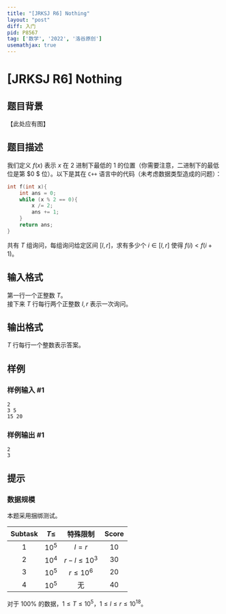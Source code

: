 ```yaml
---
title: "[JRKSJ R6] Nothing"
layout: "post"
diff: 入门
pid: P8567
tag: ['数学', '2022', '洛谷原创']
usemathjax: true
---
```


# [JRKSJ R6] Nothing
## 题目背景

【此处应有图】
## 题目描述

我们定义 $f(x)$ 表示 $x$ 在 $2$ 进制下最低的 $1$ 的位置（你需要注意，二进制下的最低位是第 $0 $ 位）。以下是其在 `C++` 语言中的代码（未考虑数据类型造成的问题）：

```c++
int f(int x){
	int ans = 0;
	while (x % 2 == 0){
		x /= 2;
		ans += 1;
	}
	return ans;
}
```

共有 $T$ 组询问，每组询问给定区间 $[l,r]$，求有多少个 $i\in [l,r]$ 使得 $f(i)< f(i+1)$。
## 输入格式

第一行一个正整数 $T$。\
接下来 $T$ 行每行两个正整数 $l,r$ 表示一次询问。
## 输出格式

$T$ 行每行一个整数表示答案。
## 样例

### 样例输入 #1
```
2
3 5
15 20
```
### 样例输出 #1
```
2
3
```
## 提示

### 数据规模
本题采用捆绑测试。

| $\text{Subtask}$ | $T\le$ | 特殊限制 | $\text{Score}$ |
| :----------: | :----------: | :----------: | :----------: |
| $1$ | $10^5$ | $l=r$ | $10$ |
| $2$ | $10^4$ | $r-l\le10^3$ | $30$ |
| $3$ | $10^5$ | $r\le10^6$ | $20$ |
| $4$ | $10^5$ | 无 | $40$ |

对于 $100\%$ 的数据，$1\le T\le 10^5$，$1\le l\le r\le 10^{18}$。

